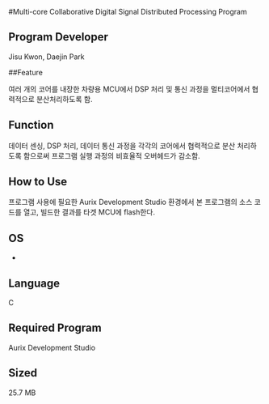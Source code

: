 #Multi-core Collaborative Digital Signal Distributed Processing Program

## Program Developer

Jisu Kwon, Daejin Park



##Feature

 여러 개의 코어를 내장한 차량용 MCU에서 DSP 처리 및 통신 과정을 멀티코어에서 협력적으로 분산처리하도록 함.



## Function

 데이터 센싱, DSP 처리, 데이터 통신 과정을 각각의 코어에서 협력적으로 분산 처리하도록 함으로써 프로그램 실행 과정의 비효율적 오버헤드가 감소함.



## How to Use

프로그램 사용에 필요한 Aurix Development Studio 환경에서 본 프로그램의 소스 코드를 열고, 빌드한 결과를 타겟 MCU에 flash한다.



## OS

 -



## Language

C



## Required Program

 Aurix Development Studio



## Sized

 25.7 MB
